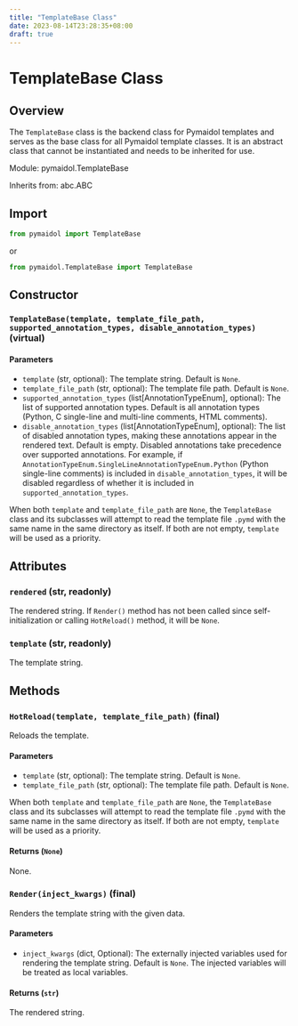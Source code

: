 ```yaml
---
title: "TemplateBase Class"
date: 2023-08-14T23:28:35+08:00
draft: true
---
```


# TemplateBase Class

## Overview

The `TemplateBase` class is the backend class for Pymaidol templates and serves as the base class for all Pymaidol template classes. It is an abstract class that cannot be instantiated and needs to be inherited for use.

Module: pymaidol.TemplateBase

Inherits from: abc.ABC

## Import

```python
from pymaidol import TemplateBase
```

or

```python
from pymaidol.TemplateBase import TemplateBase
```

## Constructor

### `TemplateBase(template, template_file_path, supported_annotation_types, disable_annotation_types)` (virtual)

#### Parameters

- `template` (str, optional): The template string. Default is `None`.
- `template_file_path` (str, optional): The template file path. Default is `None`.
- `supported_annotation_types` (list[AnnotationTypeEnum], optional): The list of supported annotation types. Default is all annotation types (Python, C single-line and multi-line comments, HTML comments).
- `disable_annotation_types` (list[AnnotationTypeEnum], optional): The list of disabled annotation types, making these annotations appear in the rendered text. Default is empty. Disabled annotations take precedence over supported annotations. For example, if `AnnotationTypeEnum.SingleLineAnnotationTypeEnum.Python` (Python single-line comments) is included in `disable_annotation_types`, it will be disabled regardless of whether it is included in `supported_annotation_types`.

When both `template` and `template_file_path` are `None`, the `TemplateBase` class and its subclasses will attempt to read the template file `.pymd` with the same name in the same directory as itself. If both are not empty, `template` will be used as a priority.

## Attributes

### `rendered` (str, readonly)

The rendered string. If `Render()` method has not been called since self-initialization or calling `HotReload()` method, it will be `None`.

### `template` (str, readonly)

The template string.

## Methods

### `HotReload(template, template_file_path)` (final)

Reloads the template.

#### Parameters

- `template` (str, optional): The template string. Default is `None`.
- `template_file_path` (str, optional): The template file path. Default is `None`.

When both `template` and `template_file_path` are `None`, the `TemplateBase` class and its subclasses will attempt to read the template file `.pymd` with the same name in the same directory as itself. If both are not empty, `template` will be used as a priority.

#### Returns (`None`)

None.


### `Render(inject_kwargs)` (final)

Renders the template string with the given data.

#### Parameters

- `inject_kwargs` (dict, Optional): The externally injected variables used for rendering the template string. Default is `None`. The injected variables will be treated as local variables.

#### Returns (`str`)

The rendered string.
